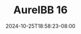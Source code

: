--- 
title: "AurelBB 16"
description: "  bokeh AurelBB 16  tele durasi panjang baru"
date: 2024-10-25T18:58:23-08:00
file_code: "at50j23xufzd"
draft: false
cover: "ftd6qf5vqz24zxra.jpg"
tags: ["AurelBB", "bokep-indo", "bokep-viral", "bokep-ig"]
length: 43
fld_id: "1482980"
foldername: "Aurelbb update"
categories: ["Aurelbb update"]
views: 0
---